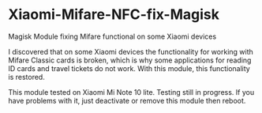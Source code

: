 # Xiaomi-Mifare-NFC-fix-Magisk
Magisk Module fixing Mifare functional on some Xiaomi devices

I discovered that on some Xiaomi devices the functionality for working with Mifare Classic cards is broken, which is why some applications for reading ID cards and travel tickets do not work. With this module, this functionality is restored.

This module tested on Xiaomi Mi Note 10 lite. Testing still in progress. If you have problems with it, just deactivate or remove this module then reboot.
